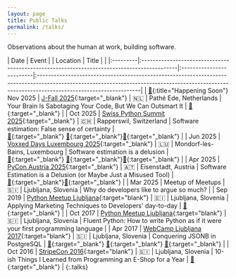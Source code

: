 ```yaml
---
layout: page
title: Public Talks
permalink: /talks/
---
```


Observations about the human at work, building software.

| Date     | Event                                                                                      | | Location                 | Title    |                                                                                                                                                                                        |
|:---------|:-------------------------------------------------------------------------------------------|:-------------------------|:------------------------------------------------------------------------------------------------------------------------------------------------------------------------------------------------|
| [🌱](){:title="Happening Soon"} Nov 2025 | [J-Fall 2025](https://jfall.nl/){:target="_blank"}     | 🇳🇱 |  Pathé Ede, Netherlands          |  Your Brain Is Sabotaging Your Code, But We Can Outsmart It | [📅](https://jfall.nl/timetable-2025/ "Details"){:target="_blank"}                                              |
| Oct 2025 | [Swiss Python Summit 2025](https://www.python-summit.ch/){:target="_blank"}     | 🇨🇭 |  Rapperswil, Switzerland          |  Software estimation: False sense of certainty | <span style="white-space: nowrap;">[🎥](https://media.ccc.de/v/sps25-56448-software-estimation-false-se "Video"){:target="_blank"} [📅](https://www.python-summit.ch/program/ "Details"){:target="_blank"}[📑](https://speakerdeck.com/inesp/software-estimation-false-sense-of-certainty "Slides"){:target="_blank"}</span>                                              |
| Jun 2025 | [Voxxed Days Luxembourg 2025](https://luxembourg.voxxeddays.com/en/){:target="_blank"}     | 🇱🇺 | Mondorf-les-Bains, Luxembourg          | Software estimation is a delusion | <span style="white-space: nowrap;">[🎥](https://www.youtube.com/watch?v=B-4ega2uwEM "Video"){:target="_blank"} [📅](https://mobile.devoxx.com/events/voxxedlu2025/talks/3575/details "Details"){:target="_blank"}[📑](https://speakerdeck.com/inesp/software-estimation-take-a-wild-guess-but-make-it-official "Slides"){:target="_blank"}</span>                                               |
| Apr 2025 | [PyCon Austria 2025](https://pycon.pyug.at/en/){:target="_blank"}                               | 🇦🇹 | Eisenstadt, Austria | Software Estimation is a Delusion (or Maybe Just a Misused Tool) | <span style="white-space: nowrap;">[📅](https://2025.pycon.at/talks/software-estimation-is-a-delusion-or-is-it-just-a-misused-tool/ "Details"){:target="_blank"}[📑](https://speakerdeck.com/inesp/software-estimation-is-a-delusion "Slides"){:target="_blank"}</span>                                         |
| Mar 2025 | Meetup of Meetups                                                                          | 🇸🇮 | Ljubljana, Slovenia | Why do developers like to argue so much?                                                                                                                                                        |
| Sep 2019 | [Python Meetup Ljubljana](https://www.meetup.com/ljubljana-python-group/events/264578339/?eventOrigin=group_calendar){:target="blank"} | 🇸🇮 | Ljubljana, Slovenia | Applying Marketing Techniques to Developers' day-to-day       | [📑](https://speakerdeck.com/inesp/applying-marketing-techniques-to-developers-day-to-day "Slides"){:target="_blank"} |
| Oct 2017 | [Python Meetup Ljubljana](https://www.meetup.com/ljubljana-python-group/events/243772267/?eventOrigin=group_calendar){:target="blank"} | 🇸🇮 | Ljubljana, Slovenia | Fluent Python: How to write Python as if it were your first programming language                                                                                                                |
| Apr 2017 | [WebCamp Ljubljana 2017](https://2017.webcamp.si/){:target="blank"}                        | 🇸🇮 | Ljubljana, Slovenia | Conquering JSONB in PostgreSQL | <span style="white-space: nowrap;">[🎥](https://www.youtube.com/watch?v=Agi7WWEZBNM&list=PLIZtfj-D-vQyHICP4U2rave3u8Tmzc7pZ "Video"){:target="_blank"} [📅](https://2017.webcamp.si/speakers/ines-panker/ "Details"){:target="_blank"} [📑](https://speakerdeck.com/inesp/conquering-jsonb-in-postgresql "Slides"){:target="_blank"}</span>                                                                                                 |
| Oct 2016 | [StripeCon 2016](https://2016.stripecon.eu/){:target="blank"}                              | 🇸🇮 | Ljubljana, Slovenia | 10-ish Things I Learned from Programming an E-Shop for a Year | [📑](https://www.slideshare.net/slideshow/10ish-things-i-learned-from-programming-an-eshop-for-a-year/75541385 "Slides"){:target="_blank"} |
{:.talks}
